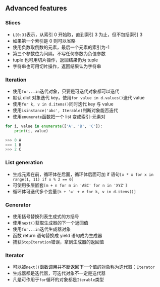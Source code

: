 ## Advanced features

### Slices

- `L[0:3]`表示，从索引 0 开始取，直到索引 3 为止，但不包括索引 3
- 如果第一个索引是 0 则可以省略
- 使用负数取倒数的元素，最后一个元素的索引为-1
- 第三个参数位为间隔，不写任何参数为负值参数
- tuple 也可用切片操作，返回结果仍为 tuple
- 字符串也可用切片操作，返回结果认为字符串

### Iteration

- 使用`for...in`迭代对象，只要是可迭代对象都可以迭代
- 默认 dict 对象迭代 key，使用`for value in d.values()`迭代 value
- 使用`for k, v in d.items()`同时迭代 key 与 value
- 使用`isinstance('abc', Iterable)`判断对象能否迭代
- 使用`enumerate`函数把一个 list 变成索引-元素对

```python
for i, value in enumerate(['A', 'B', 'C']):
    print(i, value)

>>> 0 A
>>> 1 B
>>> 2 C
```

### List generation

- 生成元素在前，循环体在后面，循环体后面可加 if 语句`[x * x for x in range(1, 11) if x % 2 == 0]`
- 可使用多层嵌套`[m + n for m in 'ABC' for n in 'XYZ']`
- 循环体可迭代多个变量`[k + '=' + v for k, v in d.items()]`

### Generator

- 使用括号替换列表生成式的方括号
- 使用`next()`获取生成器的下一个返回值
- 使用`for...in`迭代生成器对象
- 函数 return 语句替换成 yield 语句成为生成器
- 捕获`StopIteration`错误，拿到生成器的返回值

### Iterator

- 可以被`next()`函数调用并不断返回下一个值的对象称为迭代器：`Iterator`
- 生成器都是迭代器，可迭代对象不一定是迭代器
- ​ 凡是可作用于`for`循环的对象都是`Iterable`类型
